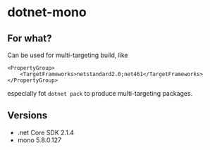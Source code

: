 # dotnet-mono

## For what?

Can be used for multi-targeting build, like

    <PropertyGroup>
        <TargetFrameworks>netstandard2.0;net461</TargetFrameworks>
    </PropertyGroup>

especially fot `dotnet pack` to produce multi-targeting packages.

## Versions

* .net Core SDK 2.1.4   
* mono 5.8.0.127

